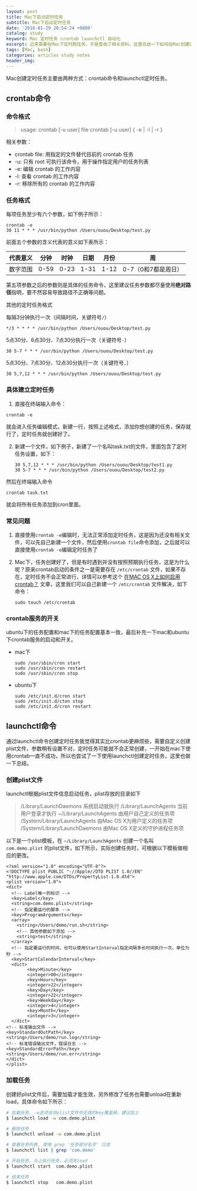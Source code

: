 ```yaml
---
layout: post
title: Mac下启动定时任务
subtitle: Mac下启动定时任务
date: '2018-01-29 20:54:24 +0800'
catalog: study
keyword: Mac 定时任务 crontab launchctl 自动化
excerpt: 近来需要在Mac下定时跑任务，于是查询了相关资料，这里总结一下如何在Mac创建定时任务，也将一些遇到的坑和解决办法归纳起来，希望对大家有帮助。
tags: [Mac, bash]
categories: articles study notes
header_img: 
---
```


Mac创建定时任务主要由两种方式：crontab命令和launchctl定时任务。

## crontab命令

### 命令格式
> usage: crontab [-u user] file
>        crontab [-u user] { -e | -l | -r }

相关参数：

- crontab file: 用指定的文件替代目前的 crontab 任务
- -u: 只有 root 可执行该命令，用于操作指定用户的任务列表
- -e: 编辑 crontab 的工作内容
- -l: 查看 crontab 的工作内容
- -r: 移除所有的 crontab 的工作内容

### 任务格式

每项任务至少有六个参数，如下例子所示：

```
crontab -e
30 11 * * * /usr/bin/python /Users/ouou/Desktop/test.py
```

前面五个参数的含义代表的意义如下表所示：

| 代表意义 | 分钟 | 时钟 | 日期 | 月份 | 周 |
|:---:|:---:|:---:|:---:|:---:|:---:|
| 数字范围 | 0-59 | 0-23 | 1-31 | 1-12 | 0-7（0和7都是周日）|

第五项参数之后的参数则是具体的任务命令，这里建议任务参数都尽量使用**绝对路径**指明，要不然容易导致路径不正确等问题。

其他的定时任务格式

每隔3分钟执行一次（间隔时间，关键符号`/`）
```
*/3 * * * * /usr/bin/python /Users/ouou/Desktop/test.py 
```

5点30分、6点30分、7点30分执行一次（关键符号`-`）
```
30 5-7 * * * /usr/bin/python /Users/ouou/Desktop/test.py 
```

5点30分、7点30分、12点30分执行一次（关键符号`,`）

```
30 5,7,12 * * * /usr/bin/python /Users/ouou/Desktop/test.py 
```

### 具体建立定时任务

1. 直接在终端输入命令：
  ```
  crontab -e
  ```
  
  就会进入任务编辑模式，新建一行，按照上述格式，添加你想创建的任务，保存就行了，定时任务就创建好了。
  
2. 新建一个文件，如下例子，新建了一个名叫task.txt的文件，里面包含了定时任务设置，如下：

   ```
   30 5,7,12 * * * /usr/bin/python /Users/ouou/Desktop/test1.py 
   30 5-7 * * * /usr/bin/python /Users/ouou/Desktop/test2.py
   ```

  然后在终端输入命令

   ```
   crontab task.txt
   ```
   就会将所有任务添加到cron里面。
   
### 常见问题

1. 直接使用`crontab -e`编辑时，无法正常添加定时任务，这是因为还没有相关文件，可以先自己新建一个文件，然后使用`crontab file`命令添加，之后就可以直接使用`crontab -e`编辑定时任务了
2. Mac下，任务创建好了，但是有时遇到并没有按照预期执行任务，这是为什么呢？原来crontab启动的条件之一是需要存在 `/etc/crontab` 文件，如果不存在，定时任务不会正常进行，详情可以参考这个 [在MAC OS X上如何启用crontab？](http://blog.csdn.net/sanbingyutuoniao123/article/details/70599086) 文章，这里我们可以自己新建一个 `/etc/crontab` 文件解决，如下命令：

   ```
   sudo touch /etc/crontab
   ```

### crontab服务的开关

ubuntu下的任务配置和mac下的任务配置基本一致，最后补充一下mac和ubuntu下crontab服务的启动和开关。

- mac下

   ```
   sudo /usr/sbin/cron start
   sudo /usr/sbin/cron restart
   sudo /usr/sbin/cron stop
   ```

- ubuntu下

   ```
   sudo /etc/init.d/cron start
   sudo /etc/init.d/cton stop
   sudo /etc/init.d/cron restart
   ```
   
## launchctl命令

通过launchctl命令创建定时任务我觉得其实比crontab更麻烦些，需要自定义创建plist文件，参数稍有设置不对，定时任务可能就不会正常创建，一开始在mac下使用crontab一直不成功，所以也尝试了一下使用launchctl创建定时任务，这里也做一下总结。

### 创建plist文件

launchctl根据plist文件信息启动任务，plist存放的目录如下

> /Library/LaunchDaemons  系统启动就执行
/Library/LaunchAgents  当前用户登录才执行
~/Library/LaunchAgents 由用户自己定义的任务项
/System/Library/LaunchAgents 由Mac OS X为用户定义的任务项
/System/Library/LaunchDaemons 由Mac OS X定义的守护进程任务项

以下是一个plist模板，在 `~/Library/LaunchAgents` 创建一个名叫 `com.demo.plist` 的plist文件，如下所示，实际创建任务时，可根据以下模板做相应的更改。

```
<?xml version="1.0" encoding="UTF-8"?>
<!DOCTYPE plist PUBLIC "-//Apple//DTD PLIST 1.0//EN" "http://www.apple.com/DTDs/PropertyList-1.0.dtd">
<plist version="1.0">
<dict>
  <!-- Label唯一的标识 -->
  <key>Label</key>
  <string>com.demo.plist</string>
  <!-- 指定要运行的脚本 -->
  <key>ProgramArguments</key>
  <array>
    <string>/Users/demo/run.sh</string>
    <!-- 其他参数如下添加 -->
    <string>test</string>
  </array>
  <!-- 指定要运行的时间，也可以使用StartInterval指定间隔多长时间执行一次，单位为秒 -->
  <key>StartCalendarInterval</key>
  <dict>
        <key>Minute</key>
        <integer>00</integer>
        <key>Hour</key>
        <integer>22</integer>
        <key>Day</key>
        <integer>22</integer>
        <key>Weekday</key>
        <integer>4</integer>
        <key>Month</key>
        <integer>3</integer>
  </dict>
<!-- 标准输出文件 -->
<key>StandardOutPath</key>
<string>/Users/demo/run.log</string>
<!-- 标准错误输出文件，错误日志 -->
<key>StandardErrorPath</key>
<string>/Users/demo/run.err</string>
</dict>
</plist>
```

### 加载任务

创建好plist文件后，需要加载才能生效，另外修改了任务也需要unload在重新load，具体命令如下所示：

```bash
# 加载任务, -w选项会将plist文件中无效的key覆盖掉，建议加上
$ launchctl load -w com.demo.plist

# 删除任务
$ launchctl unload -w com.demo.plist

# 查看任务列表, 使用 grep '任务部分名字' 过滤
$ launchctl list | grep 'com.demo'

# 开始任务，马上执行任务，必须先load
$ launchctl start  com.demo.plist

# 结束任务
$ launchctl stop   com.demo.plist
```